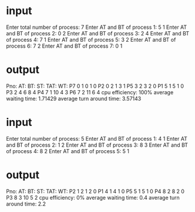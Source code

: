 # input

Enter total number of process: 7
Enter AT and BT of process 1: 5 1
Enter AT and BT of process 2: 0 2
Enter AT and BT of process 3: 2 4
Enter AT and BT of process 4: 7 1
Enter AT and BT of process 5: 3 2
Enter AT and BT of process 6: 7 2
Enter AT and BT of process 7: 0 1

# output

Pno:    AT:     BT:     ST:     TAT:    WT:
P7      0       1       0       1       0
P2      0       2       1       3       1
P5      3       2       3       2       0
P1      5       1       5       1       0
P3      2       4       6       8       4
P4      7       1       10      4       3
P6      7       2       11      6       4
cpu efficiency: 100%
average waiting time: 1.71429
average turn around time: 3.57143

# input 
Enter total number of process: 5
Enter AT and BT of process 1: 4 1
Enter AT and BT of process 2: 1 2
Enter AT and BT of process 3: 8 3
Enter AT and BT of process 4: 8 2
Enter AT and BT of process 5: 5 1

# output
Pno:    AT:     BT:     ST:     TAT:    WT:
P2      1       2       1       2       0
P1      4       1       4       1       0
P5      5       1       5       1       0
P4      8       2       8       2       0
P3      8       3       10      5       2
cpu efficiency: 0%
average waiting time: 0.4
average turn around time: 2.2